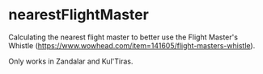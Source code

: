 # nearestFlightMaster

Calculating the nearest flight master to better use the Flight Master's Whistle
(https://www.wowhead.com/item=141605/flight-masters-whistle).

Only works in Zandalar and Kul'Tiras.
